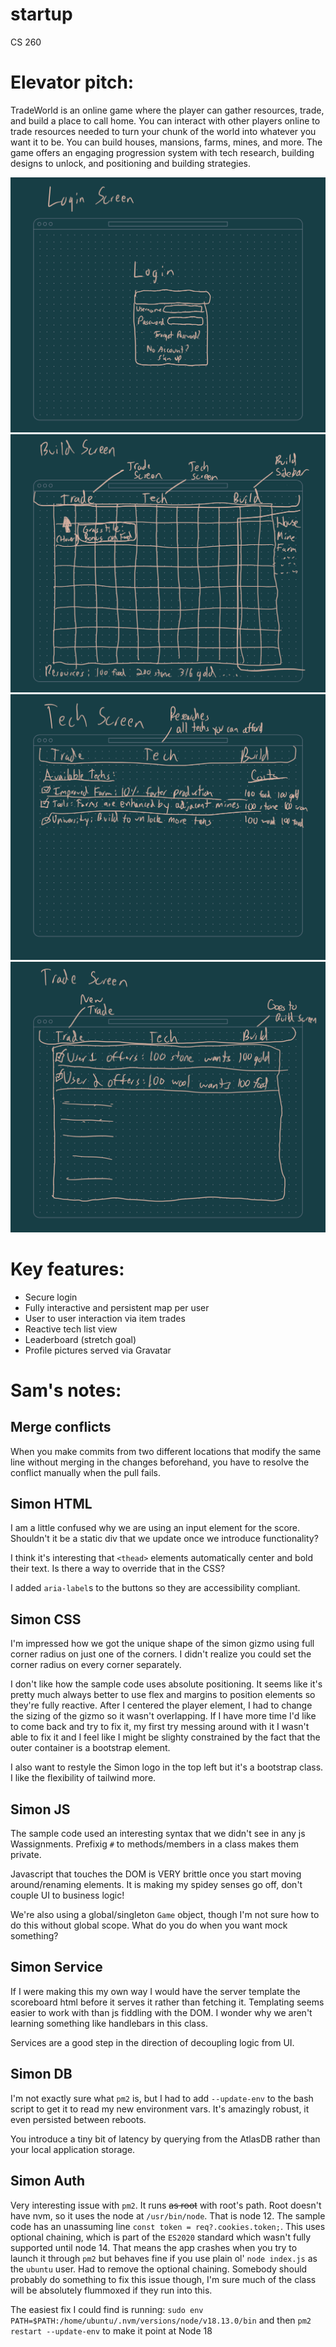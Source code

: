 # startup
CS 260

# Elevator pitch:
TradeWorld is an online game where the player can gather resources, trade, and build a place to call home. You can interact with other players online to trade resources needed to turn your chunk of the world into whatever you want it to be. You can build houses, mansions, farms, mines, and more. The game offers an engaging progression system with tech research, building designs to unlock, and positioning and building strategies.

![Login screen](.github/loginScreen.jpeg)
![Build screen](.github/buildScreen.jpeg)
![Tech screen](.github/techScreen.jpeg)
![Trade screen](.github/tradeScreen.jpeg)

# Key features:
- Secure login
- Fully interactive and persistent map per user
- User to user interaction via item trades
- Reactive tech list view
- Leaderboard (stretch goal)
- Profile pictures served via Gravatar

# Sam's notes:

## Merge conflicts
When you make commits from two different locations that modify the same line without merging in the changes beforehand, you have to resolve the conflict manually when the pull fails.

## Simon HTML
I am a little confused why we are using an input element for the score. Shouldn't it be a static div that we update once we introduce functionality?

I think it's interesting that `<thead>` elements automatically center and bold their text. Is there a way to override that in the CSS?

I added `aria-label`s to the buttons so they are accessibility compliant.

## Simon CSS
I'm impressed how we got the unique shape of the simon gizmo using full corner radius on just one of the corners. I didn't realize you could set the corner radius on every corner separately.

I don't like how the sample code uses absolute positioning. It seems like it's pretty much always better to use flex and margins to position elements so they're fully reactive. After I centered the player element, I had to change the sizing of the gizmo so it wasn't overlapping. If I have more time I'd like to come back and try to fix it, my first try messing around with it I wasn't able to fix it and I feel like I might be slighty constrained by the fact that the outer container is a bootstrap element.

I also want to restyle the Simon logo in the top left but it's a bootstrap class. I like the flexibility of tailwind more.

## Simon JS
The sample code used an interesting syntax that we didn't see in any js Wassignments. Prefixig `#` to methods/members in a class makes them private.

Javascript that touches the DOM is VERY brittle once you start moving around/renaming elements. It is making my spidey senses go off, don't couple UI to business logic!

We're also using a global/singleton `Game` object, though I'm not sure how to do this without global scope. What do you do when you want mock something?

## Simon Service
If I were making this my own way I would have the server template the scoreboard html before it serves it rather than fetching it. Templating seems easier to work with than js fiddling with the DOM. I wonder why we aren't learning something like handlebars in this class.

Services are a good step in the direction of decoupling logic from UI.

## Simon DB
I'm not exactly sure what `pm2` is, but I had to add `--update-env` to the bash script to get it to read my new environment vars. It's amazingly robust, it even persisted between reboots.

You introduce a tiny bit of latency by querying from the AtlasDB rather than your local application storage.

## Simon Auth
Very interesting issue with `pm2`. It runs ~~as root~~ with root's path. Root doesn't have nvm, so it uses the node at `/usr/bin/node`. That is node 12. The sample code has an unassuming line `const token = req?.cookies.token;`. This uses optional chaining, which is part of the `ES2020` standard which wasn't fully supported until node 14. That means the app crashes when you try to launch it through `pm2` but behaves fine if you use plain ol' `node index.js` as the `ubuntu` user. Had to remove the optional chaining. Somebody should probably do something to fix this issue though, I'm sure much of the class will be absolutely flummoxed if they run into this.

The easiest fix I could find is running: `sudo env PATH=$PATH:/home/ubuntu/.nvm/versions/node/v18.13.0/bin` and then `pm2 restart --update-env` to make it point at Node 18
